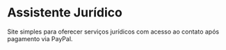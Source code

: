 # Assistente Jurídico

Site simples para oferecer serviços jurídicos com acesso ao contato após pagamento via PayPal.
